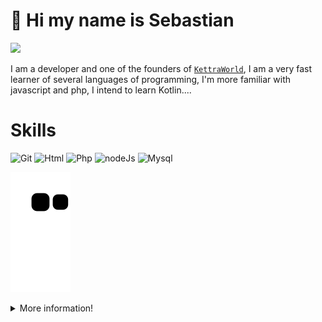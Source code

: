 # 👋 Hi my name is Sebastian

[![](https://raw.githubusercontent.com/sebastianjnuwu/sebastianjnuwu/main/imagens/dazai.png)](https://discord.com/users/932678185970192404)

I am a developer and one of the founders of [`KettraWorld`](https://discord.gg/NDzFeDp8YE), I am a very fast learner of several languages of programming, I'm more familiar with javascript and php, I intend to learn Kotlin....

# Skills 

![Git](https://img.shields.io/badge/git-000.svg?style=for-the-badge&logo=git&logoColor=white&labelColor=FF00F3)
![Html](https://img.shields.io/badge/html-000.svg?style=for-the-badge&logo=html5&logoColor=white&labelColor=FF00F3)
![Php](https://img.shields.io/badge/php-000.svg?style=for-the-badge&logo=php&logoColor=white&labelColor=FF00F3)
![nodeJs](https://img.shields.io/badge/node.js-000.svg?style=for-the-badge&logo=node.js&logoColor=white&labelColor=FF00F3)
![Mysql](https://img.shields.io/badge/mysql-000.svg?style=for-the-badge&logo=mysql&logoColor=white&labelColor=FF00F3)


![snake](https://github.com/sebastianjnuwu/sebastianjnuwu/blob/output/github-contribution-grid-snake.svg)

<details>

  <summary>More information!</summary>
  
  ![information](https://metrics.lecoq.io/sebastianjnuwu?template=classic&isocalendar=1&introduction=1&people=1&gists=1&languages=1&stars=1&isocalendar.duration=half-year&languages.limit=8&languages.sections=most-used&languages.colors=github&languages.threshold=0%25&languages.indepth=false&languages.analysis.timeout=15&languages.categories=markup%2C%20programming&languages.recent.categories=markup%2C%20programming&languages.recent.load=300&languages.recent.days=14&introduction.title=true&stars.limit=4&people.limit=24&people.size=28&people.types=followers%2C%20following&people.identicons=false&people.shuffle=false&config.timezone=America%2FSao_Paulo&config.twemoji=true)

</details>
